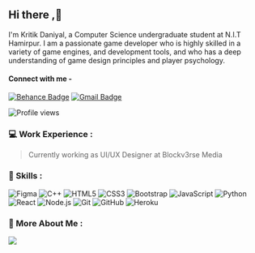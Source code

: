 ## Hi there ,👋
I'm Kritik Daniyal, a Computer Science undergraduate student at N.I.T Hamirpur. I am a passionate game developer who is highly skilled in a variety of game engines, and development tools, and who has a deep understanding of game design principles and player psychology.

#### Connect with me -
[![Behance Badge](https://img.shields.io/badge/-kritik-blue?style=flat-square&logo=Behance&logoColor=white&link=https://www.behance.net/kritik221)](https://www.behance.net/kritik221)
[![Gmail Badge](https://img.shields.io/badge/-kritikal070@gmail.com-c14438?style=flat-square&logo=Gmail&logoColor=white&link=mailto:kritikal070@gmail.com)](mailto:kritikal070@gmail.com) 

![Profile views](https://gpvc.arturio.dev/KriTiCal007)


### 💻 Work Experience :
> Currently working as UI/UX Designer at Blockv3rse Media

### 🥇 Skills :
![Figma](https://img.shields.io/badge/-Figma-A020F0?style=flat-square&logo=figma)
![C++](https://img.shields.io/badge/-C++-00599C?style=flat-square&logo=c)
![HTML5](https://img.shields.io/badge/-HTML5-E34F26?style=flat-square&logo=html5&logoColor=white)
![CSS3](https://img.shields.io/badge/-CSS3-1572B6?style=flat-square&logo=css3)
![Bootstrap](https://img.shields.io/badge/-Bootstrap-563D7C?style=flat-square&logo=bootstrap)
![JavaScript](https://img.shields.io/badge/-JavaScript-black?style=flat-square&logo=javascript)
![Python](https://img.shields.io/badge/Python-black?style=flat-square&logo=python)
![React](https://img.shields.io/badge/-React-black?style=flat-square&logo=react)
![Node.js](https://img.shields.io/badge/-Node.js-49CB41?style=flat-square&logo=node.js)
![Git](https://img.shields.io/badge/-Git-black?style=flat-square&logo=git)
![GitHub](https://img.shields.io/badge/-GitHub-181717?style=flat-square&logo=github)
![Heroku](https://img.shields.io/badge/-Heroku-430098?style=flat-square&logo=heroku)


### 🥷 More About Me :
<img src="https://github-readme-stats.vercel.app/api?username=KriTiCal007&&show_icons=true&&hide_border=false&&theme=midnight-purple&&count_private=true"/>
